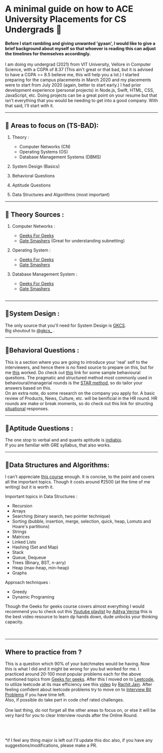 # A minimal guide on how to ACE University Placements for CS Undergrads 🚀

#### Before I start rambling and giving unwanted 'gyaan', I would like to give a brief background about myself so that whoever is reading this can adjust the timelines for themselves accordingly.
I am doing my undergrad (2021) from VIT University, Vellore in Computer Science, with a CGPA of 8.37 (This ain't great or that bad, but it is advised to have a CGPA >= 8.5 believe me, this will help you a lot.) I started preparing for the campus placements in March 2020 and my placements were to start from July 2020 (again, better to start early.) I had prior development experience (personal projects) in Node.js, Swift, HTML, CSS, JavaScript, etc. Doing projects can be a great point on your resume but that isn't everything that you would be needing to get into a good company. With that said, I'll start with it.

---
## 🌟 Areas to focus on (TS-BAD):
1. Theory :
    - Computer Networks (CN)
    - Operating Systems (OS)
    - Database Management Systems (DBMS)

2. System Design (Basics)
3. Behavioral Questions
4. Aptitude Questions
5. Data Structures and Algorithms (most important)

---
## 🌟 Theory Sources :
1. Computer Networks :
    - [Geeks For Geeks](https://tushar.wtf/data/cn.html)
    - [Gate Smashers](https://www.youtube.com/watch?v=JFF2vJaN0Cw&list=PLxCzCOWd7aiGFBD2-2joCpWOLUrDLvVV_) (Great for understanding subnetting)
    
2. Operating System :
    - [Geeks For Geeks](https://tushar.wtf/data/os.html)
    - [Gate Smashers](https://www.youtube.com/watch?v=bkSWJJZNgf8&list=PLxCzCOWd7aiGz9donHRrE9I3Mwn6XdP8p)

3. Database Management System :
    - [Geeks For Geeks](https://tushar.wtf/data/db.html)
    - [Gate Smashers](https://www.youtube.com/watch?v=kBdlM6hNDAE&list=PLxCzCOWd7aiFAN6I8CuViBuCdJgiOkT2Y)

   <br> 
---
## 🌟System Design :
The only source that you'll need for System Design is [GKCS](https://www.youtube.com/watch?v=xpDnVSmNFX0&list=PLMCXHnjXnTnvo6alSjVkgxV-VH6EPyvoX). <br> Big shoutout to [@gkcs_](https://twitter.com/gkcs_?lang=en) .

---
## 🌟Behavioral Questions :
This is a section where you are going to introduce your 'real' self to the interviewers, and hence there is no fixed source to prepare on this, but for me [this](https://www.themuse.com/advice/30-behavioral-interview-questions-you-should-be-ready-to-answer) worked. Do check out [this](https://theinterviewguys.com/behavioral-interview-questions-and-answers-101/) link for some sample behavioural questions. The pragmatic and structured method most commonly used in behavioural/managerial rounds is the [STAR method](https://www.themuse.com/advice/star-interview-method), so do tailor your answers based on this. <br>
On an extra note, do some research on the company you apply for. A basic review of Products, News, Culture, etc. will be benificial in the HR round. HR rounds are make or break moments, so do check out this link for structing [situational](https://theinterviewguys.com/situational-interview-questions-and-answers-examples-included/) responses.

---
## 🌟Aptitude Questions :
The one stop to verbal and and quants aptitude is [indiabix](https://www.indiabix.com). <br> If you are familiar with GRE syllabus, that also works.

---
## 🌟Data Structures and Algorithms:
I can't appreciate [this course](https://practice.geeksforgeeks.org/courses/dsa-self-paced?gclid=Cj0KCQjw4f35BRDBARIsAPePBHxfINfOiO8KmU4g1j6DxOG-RO5YZM5mAN0CPVsIivjFcue4unarOSUaAjvWEALw_wcB) enough. It is concise, to the point and covers all  the important topics. Though it costs around ₹2500 (at the time of me writing) but it is worth it. 

Important topics in Data Structures :

- Recursion 
- Arrays
- Searching (binary search, two pointer technique)
- Sorting (bubble, insertion, merge, selection, quick, heap, Lomuto and Hoare's partitions)
- Strings
- Matrices
- Linked Lists 
- Hashing (Set and Map)
- Stack
- Queue, Dequeue
- Trees (Binary, BST, n-arry)
- Heap (max-heap, min-heap)
- Graphs

Approach techniques :
- Greedy 
- Dynamic Programing

Though the Geeks for geeks course covers almost everything I would recommend you to check out this [Youtube playlist](https://www.youtube.com/watch?v=nqowUJzG-iM&list=PL_z_8CaSLPWekqhdCPmFohncHwz8TY2Go) by [Aditya Verma](https://www.linkedin.com/in/adityaverma1999/)
this is the best video resource to learn dp hands down, dude unlocks your thinking capacity.<br><br><br>

---
## Where to practice from ?
This is a question which 90% of your batchmates would be having. Now this is what I did and it might be wrong for you but worked for me. I practiced around 20-100 most popular problems each for the above mentioned topics from [Geeks for geeks](https://practice.geeksforgeeks.org/home/). After this I moved on to [Leetcode](https://leetcode.com), to utilize leetcode at its max efficiency see this [video](https://www.youtube.com/watch?v=q15JgVVLXQg&t=578s) by [Rachit Jain](https://www.linkedin.com/in/rachitiitr/?lipi=urn%3Ali%3Apage%3Ad_flagship3_search_srp_top%3B9NsQDx9LSh%2BWO%2FkNVPP8pA%3D%3D&licu=urn%3Ali%3Acontrol%3Ad_flagship3_search_srp_top-search_srp_result&lici=xe4C%2FfhOTiGTSQ4snAEHIQ%3D%3D). After feeling confident about leetcode problems try to move on to [Interview Bit Problems](https://www.interviewbit.com/courses/programming/) if you have time left.
<br>Also, if possible do take part in code chef rated challenges. <br><br> One last thing, do not forget all the other areas to focus on, or else it will be very hard for you to clear Interview rounds after the Online Round. 


<br><br><br>
*if I feel any thing major is left out I'll update this doc also, if you have any suggestions/modifications, please make a PR.





